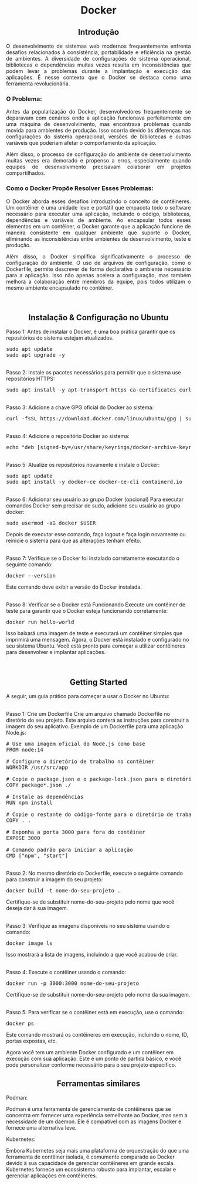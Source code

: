 <h1 align="center">Docker</h1>

<h2 align="center">Introdução</h2>

<p align="justify">O desenvolvimento de sistemas web modernos frequentemente enfrenta desafios relacionados à consistência, portabilidade e eficiência na gestão de ambientes. A diversidade de configurações de sistema operacional, bibliotecas e dependências muitas vezes resulta em inconsistências que podem levar a problemas durante a implantação e execução das aplicações. É nesse contexto que o Docker se destaca como uma ferramenta revolucionária.</p>

<h3>O Problema:</h3>

<p align="justify">Antes da popularização do Docker, desenvolvedores frequentemente se deparavam com cenários onde a aplicação funcionava perfeitamente em uma máquina de desenvolvimento, mas encontrava problemas quando movida para ambientes de produção. Isso ocorria devido às diferenças nas configurações do sistema operacional, versões de bibliotecas e outras variáveis que poderiam afetar o comportamento da aplicação.</p>

<p align="justify">Além disso, o processo de configuração do ambiente de desenvolvimento muitas vezes era demorado e propenso a erros, especialmente quando equipes de desenvolvimento precisavam colaborar em projetos compartilhados.</p>

<h3>Como o Docker Propõe Resolver Esses Problemas:</h3>

<p align="justify">O Docker aborda esses desafios introduzindo o conceito de contêineres. Um contêiner é uma unidade leve e portátil que empacota todo o software necessário para executar uma aplicação, incluindo o código, bibliotecas, dependências e variáveis de ambiente. Ao encapsular todos esses elementos em um contêiner, o Docker garante que a aplicação funcione de maneira consistente em qualquer ambiente que suporte o Docker, eliminando as inconsistências entre ambientes de desenvolvimento, teste e produção.</p>

<p align="justify">Além disso, o Docker simplifica significativamente o processo de configuração do ambiente. O uso de arquivos de configuração, como o Dockerfile, permite descrever de forma declarativa o ambiente necessário para a aplicação. Isso não apenas acelera a configuração, mas também melhora a colaboração entre membros da equipe, pois todos utilizam o mesmo ambiente encapsulado no contêiner.</p>

<br>
<h2 align="center">Instalação & Configuração no Ubuntu</h2>

Passo 1: Antes de instalar o Docker, é uma boa prática garantir que os repositórios do sistema estejam atualizados.

<pre>
sudo apt update
sudo apt upgrade -y
</pre>
<br>
Passo 2: Instale os pacotes necessários para permitir que o sistema use repositórios HTTPS:

<pre>sudo apt install -y apt-transport-https ca-certificates curl software-properties-common</pre>
<br>
Passo 3: Adicione a chave GPG oficial do Docker ao sistema:

<pre>
curl -fsSL https://download.docker.com/linux/ubuntu/gpg | sudo gpg --dearmor -o /usr/share/keyrings/docker-archive-keyring.gpg
</pre>
<br>
Passo 4: Adicione o repositório Docker ao sistema:

<pre>
echo "deb [signed-by=/usr/share/keyrings/docker-archive-keyring.gpg] https://download.docker.com/linux/ubuntu $(lsb_release -cs) stable" | sudo tee /etc/apt/sources.list.d/docker.list > /dev/null
</pre>
<br>
Passo 5: Atualize os repositórios novamente e instale o Docker:

<pre>
sudo apt update
sudo apt install -y docker-ce docker-ce-cli containerd.io
</pre>
<br>
Passo 6: Adicionar seu usuário ao grupo Docker (opcional)
Para executar comandos Docker sem precisar de sudo, adicione seu usuário ao grupo docker:

<pre>
sudo usermod -aG docker $USER
</pre>

Depois de executar esse comando, faça logout e faça login novamente ou reinicie o sistema para que as alterações tenham efeito.

<br>
Passo 7: Verifique se o Docker foi instalado corretamente executando o seguinte comando:

<pre>
docker --version
</pre>

Este comando deve exibir a versão do Docker instalada.

<br>
Passo 8: Verificar se o Docker está Funcionando
Execute um contêiner de teste para garantir que o Docker esteja funcionando corretamente:

<pre>
docker run hello-world
</pre>

Isso baixará uma imagem de teste e executará um contêiner simples que imprimirá uma mensagem.
Agora, o Docker está instalado e configurado no seu sistema Ubuntu. Você está pronto para começar a utilizar contêineres para desenvolver e implantar aplicações.

<br>
<h2 align="center">Getting Started</h2>

A seguir, um guia prático para começar a usar o Docker no Ubuntu:

<br>
Passo 1: Crie um Dockerfile
Crie um arquivo chamado Dockerfile no diretório do seu projeto. Este arquivo conterá as instruções para construir a imagem do seu aplicativo. Exemplo de um Dockerfile para uma aplicação Node.js:

<pre>
# Use uma imagem oficial do Node.js como base
FROM node:14

# Configure o diretório de trabalho no contêiner
WORKDIR /usr/src/app

# Copie o package.json e o package-lock.json para o diretório de trabalho
COPY package*.json ./

# Instale as dependências
RUN npm install

# Copie o restante do código-fonte para o diretório de trabalho
COPY . .

# Exponha a porta 3000 para fora do contêiner
EXPOSE 3000

# Comando padrão para iniciar a aplicação
CMD ["npm", "start"]
</pre>

<br>
Passo 2: No mesmo diretório do Dockerfile, execute o seguinte comando para construir a imagem do seu projeto:

<pre>
docker build -t nome-do-seu-projeto .
</pre>
Certifique-se de substituir nome-do-seu-projeto pelo nome que você deseja dar à sua imagem.

<br>
Passo 3: Verifique as imagens disponíveis no seu sistema usando o comando:

<pre>
docker image ls
</pre>
Isso mostrará a lista de imagens, incluindo a que você acabou de criar.

<br>
Passo 4: Execute o contêiner usando o comando:

<pre>
docker run -p 3000:3000 nome-do-seu-projeto
</pre>
Certifique-se de substituir nome-do-seu-projeto pelo nome da sua imagem.

<br>
Passo 5: Para verificar se o contêiner está em execução, use o comando:

<pre>
docker ps
</pre>
Este comando mostrará os contêineres em execução, incluindo o nome, ID, portas expostas, etc.

Agora você tem um ambiente Docker configurado e um contêiner em execução com sua aplicação. Este é um ponto de partida básico, e você pode personalizar conforme necessário para o seu projeto específico.

<h2 align="center">Ferramentas similares</h2>

Podman:

Podman é uma ferramenta de gerenciamento de contêineres que se concentra em fornecer uma experiência semelhante ao Docker, mas sem a necessidade de um daemon. Ele é compatível com as imagens Docker e fornece uma alternativa leve.

Kubernetes:

Embora Kubernetes seja mais uma plataforma de orquestração do que uma ferramenta de contêiner isolada, é comumente comparado ao Docker devido à sua capacidade de gerenciar contêineres em grande escala. Kubernetes fornece um ecossistema robusto para implantar, escalar e gerenciar aplicações em contêineres.

